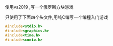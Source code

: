 使用vs2019 ,写一个俄罗斯方块游戏

只使用了下面四个头文件,用纯C编写一个编程入门游戏
```c
#include<stdio.h>
#include<graphics.h>
#include<time.h>
#include<conio.h>
```
